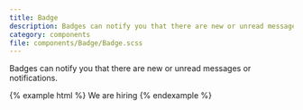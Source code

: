 ```yaml
---
title: Badge
description: Badges can notify you that there are new or unread messages or notifications.
category: components
file: components/Badge/Badge.scss
---
```


Badges can notify you that there are new or unread messages or notifications.

{% example html %}
<span class="Badge">We are hiring</span>
{% endexample %}

